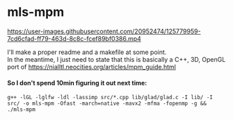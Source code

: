 # mls-mpm

https://user-images.githubusercontent.com/20952474/125779959-7cd6cfad-ff79-463d-8c8c-fcef89bf0386.mp4

I'll make a proper readme and a makefile at some point.  
In the meantime, I just need to state that this is basically a C++, 3D, OpenGL port of https://nialltl.neocities.org/articles/mpm_guide.html

#### So I don't spend 10min figuring it out next time:
`g++ -lGL -lglfw -ldl -lassimp src/*.cpp lib/glad/glad.c -I lib/ -I src/ -o mls-mpm -Ofast -march=native -mavx2 -mfma -fopenmp -g && ./mls-mpm`
